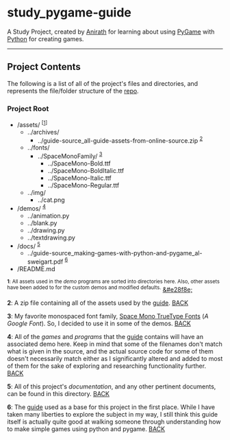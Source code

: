 # study_pygame-guide
A Study Project, created by [Anirath][4] for learning about using [PyGame][1] with [Python][2] for creating games.

---

## Project Contents
The following is a list of all of the project's files and directories, and represents the file/folder structure of the [repo][3].

### Project Root
- /assets/ <sup id="a1">[[1](#f1)]</sup>
    + ../archives/
        * ../guide-source_all-guide-assets-from-online-source.zip <sup id="a2">[2](#f2)</sup>
    + ../fonts/
        * ../SpaceMonoFamily/ <sup id="a3">[3](#f3)</sup>
            - ../SpaceMono-Bold.ttf
            - ../SpaceMono-BoldItalic.ttf
            - ../SpaceMono-Italic.ttf
            - ../SpaceMono-Regular.ttf
    + ../img/
        * ../cat.png
- /demos/ <sup id="a4">[4](#f4)</sup>
    + ../animation.py
    + ../blank.py
    + ../drawing.py
    + ../textdrawing.py
- /docs/ <sup id="a5">[5](#f5)</sup>
    + ../guide-source_making-games-with-python-and-pygame_al-sweigart.pdf <sup id="a6">[6](#f6)</sup>
- /README.md

<sup><b id="f1">1</b>: All assets used in the _demo_ programs are sorted into directories here. Also, other assets have been added to for the custom demos and modified defaults.</sup> [&#e28f8e;](#a1)
</sup>

<b id="f2">2</b>: A zip file containing all of the assets used by the [guide][5]. [BACK](#a2)

<b id="f3">3</b>: My favorite monospaced font family, [Space Mono TrueType Fonts][6] (_A Google Font_). So, I decided to use it in some of the demos. [BACK](#a3)

<b id="f4">4</b>: All of the _games_ and _programs_ that the [guide][5] contains will have an associated demo here. Keep in mind that some of the filenames don't match what is given
in the source, and the actual source code for some of them doesn't necessarily match either as I significantly altered and added to most of them for the sake of exploring and
researching functionality further. [BACK](#a4)

<b id="f5">5</b>: All of this project's _documentation_, and any other pertinent documents, can be found in this directory. [BACK](#a5)

<b id="f6">6</b>: The [guide][5] used as a base for this project in the first place. While I have taken many liberties to explore the subject in my way, I still think this guide itself
is actually quite good at walking someone through understanding how to make simple games using python and pygame. [BACK](#a6)

[1]: https://pygame.org/
[2]: https://www.python.org/
[3]: https://github.com/anirath/mongoose-hunter
[4]: https://anirath.github.io/
[5]: https://github.com/anirath/study_pygame-guide/blob/master/docs/guide-source_making-games-with-python-and-pygame_al-sweigart.pdf
[6]: https://fonts.google.com/specimen/Space+Mono
